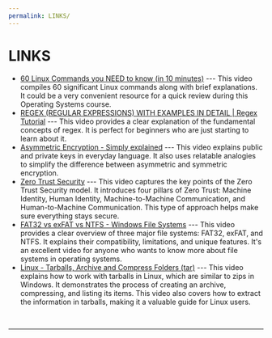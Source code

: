 ```yaml
---
permalink: LINKS/
---
```


# LINKS

* [60 Linux Commands you NEED to know (in 10 minutes)](https://www.youtube.com/watch?v=gd7BXuUQ91w&ab_channel=NetworkChuck) --- 
This video compiles 60 significant Linux commands along with brief explanations. It could be a very convenient resource for a quick review during this Operating Systems course.
* [REGEX (REGULAR EXPRESSIONS) WITH EXAMPLES IN DETAIL | Regex Tutorial](https://www.youtube.com/watch?v=9RksQ5YT7FM&ab_channel=CrackConcepts) --- 
This video provides a clear explanation of the fundamental concepts of regex. It is perfect for beginners who are just starting to learn about it.
* [Asymmetric Encryption - Simply explained](https://www.youtube.com/watch?v=AQDCe585Lnc) ---
This video explains public and private keys in everyday language. It also uses relatable analogies to simplify the difference between asymmetric and symmetric encryption.
* [Zero Trust Security](https://www.youtube.com/watch?v=FCWl-1Q-GIQ) ---
This video captures the key points of the Zero Trust Security model. It introduces four pillars of Zero Trust: Machine Identity, Human Identity, Machine-to-Machine Communication, and Human-to-Machine Communication. This type of approach helps make sure everything stays secure.
* [FAT32 vs exFAT vs NTFS - Windows File Systems](https://www.youtube.com/watch?v=bYjQakUxeVY&ab_channel=PowerCertAnimatedVideos) ---
This video provides a clear overview of three major file systems: FAT32, exFAT, and NTFS. It explains their compatibility, limitations, and unique features. It's an excellent video for anyone who wants to know more about file systems in operating systems.
* [Linux - Tarballs, Archive and Compress Folders (tar)](https://www.youtube.com/watch?v=l0yqs8t6ywo&ab_channel=ElitheComputerGuy) ---
This video explains how to work with tarballs in Linux, which are similar to zips in Windows. It demonstrates the process of creating an archive, compressing, and listing its items. This video also covers how to extract the information in tarballs, making it a valuable guide for Linux users.
<br>
<hr>
